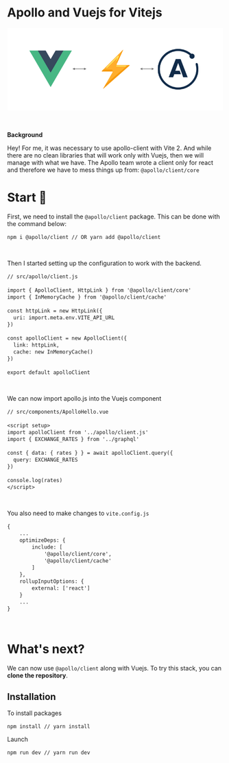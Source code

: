 # Apollo and Vuejs for Vitejs

<p align="center">
  <img src="https://raw.githubusercontent.com/Rezvitsky/vitejs-apollo/main/src/assets/logo.png">
  <br>
</p>

<br>

**Background**

Hey! For me, it was necessary to use apollo-client with Vite 2. And while there are no clean libraries that will work only with Vuejs, then we will manage with what we have. The Apollo team wrote a client only for react and therefore we have to mess things up from: ```@apollo/client/core```

# Start 🚀

First, we need to install the ```@apollo/client``` package. This can be done with the command below:

    npm i @apollo/client // OR yarn add @apollo/client

<br>

Then I started setting up the configuration to work with the backend.
```
// src/apollo/client.js

import { ApolloClient, HttpLink } from '@apollo/client/core'
import { InMemoryCache } from '@apollo/client/cache'

const httpLink = new HttpLink({
  uri: import.meta.env.VITE_API_URL
})

const apolloClient = new ApolloClient({
  link: httpLink, 
  cache: new InMemoryCache()
})

export default apolloClient
```
<br>

We can now import apollo.js into the Vuejs component
```
// src/components/ApolloHello.vue

<script setup>
import apolloClient from '../apollo/client.js'
import { EXCHANGE_RATES } from '../graphql'

const { data: { rates } } = await apolloClient.query({
  query: EXCHANGE_RATES
})

console.log(rates)
</script>
```

<br>

You also need to make changes to ```vite.config.js```
```
{
    ...
    optimizeDeps: {
        include: [
            '@apollo/client/core',
            '@apollo/client/cache'
        ]
    },
    rollupInputOptions: {
        external: ['react']
    }
    ...
}
```

<br>

# What's next?
We can now use ```@apollo/client``` along with Vuejs. To try this stack, you can **clone the repository**.

## Installation
To install packages

    npm install // yarn install

Launch

    npm run dev // yarn run dev
